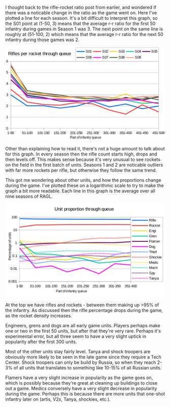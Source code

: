 I thought back to the rifle-rocket ratio post from earlier, and wondered if there was a noticable change in the ratio as the game went on.  Here I've plotted a line for each season.  It's a bit difficult to interpret this graph, so the S01 point at (1-50, 3) means that the average r-r ratio for the first 50 infantry during games in Season 1 was 3.  The next point on the same line is roughly at (51-100, 2) which means that the average r-r ratio for the next 50 infantry during those games was 2.

![Rifle-rocket ratio through game](017_RifleRocketRatioThroughGame.png)

Other than explaining how to read it, there's not a huge amount to talk about for this graph.  In every season then the rifle count starts high, drops and then levels off.  This makes sense because it's very unusual to see rockets on the field in the first batch of units.  Seasons 1 and 2 are noticable outliers with far more rockets per rifle, but otherwise they follow the same trend.

This got me wondering about other units, and how the proportions change during the game.  I've plotted these on a logarithmic scale to try to make the graph a bit more readable.  Each line in this graph is the average over all nine seasons of RAGL.

![Infantry proportion through game](017_UnitProportionThroughGame.png)

At the top we have rifles and rockets - between them making up >95% of the infantry. As discussed then the rifle percentage drops during the game, as the rocket density increases.

Engineers, grens and dogs are all early game units. Players perhaps make one or two in the first 50 units, but after that they're very rare.  Perhaps it's experimental error, but all three seem to have a very slight uptick in popularity after the first 300 units.

Most of the other units stay fairly level. Tanya and shock troopers are obviously more likely to be seen in the late game since they require a Tech Center.  Shock troopers can only be build by Russia, so when they reach 2-3% of all units that translates to something like 10-15% of all Russian units.

Flamers have a very slight increase in popularity as the game goes on, which is possibly because they're great at cleaning up buildings to close out a game.  Medics conversely have a very slight decrease in popularity during the game. Perhaps this is because there are more units that one-shot infantry later on (artis, V2s, Tanya, shockies, etc.).
